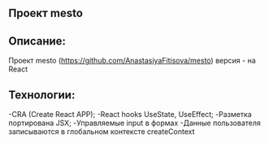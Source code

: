 ## Проект mesto 


## Описание:
Проект mesto (https://github.com/AnastasiyaFitisova/mesto) версия  - на React

## Технологии:
-CRA (Create React APP);
-React hooks UseState, UseEffect;
-Разметка портирована JSX;
-Управляемые input в формах
-Данные пользователя записываются в глобальном контексте createContext


